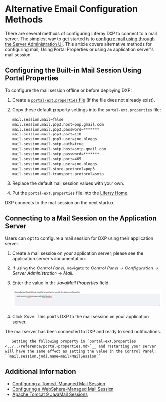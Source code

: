 # Alternative Email Configuration Methods

There are several methods of configuring Liferay DXP to connect to a mail server. The simplest way to get started is to [configure mail using through the Server Administration UI](./connecting-to-a-mail-server.md). This article covers alternative methods for configuring mail; Using Portal Properties or using an application server's mail session.

## Configuring the Built-in Mail Session Using Portal Properties

To configure the mail session offline or before deploying DXP:

1. Create a [`portal-ext.properties` file](../../reference/portal-properties.md) (if the file does not already exist).

1. Copy these default property settings into the `portal-ext.properties` file:

    ```properties
    mail.session.mail=false
    mail.session.mail.pop3.host=pop.gmail.com
    mail.session.mail.pop3.password=*******
    mail.session.mail.pop3.port=110
    mail.session.mail.pop3.user=joe.bloggs
    mail.session.mail.smtp.auth=true
    mail.session.mail.smtp.host=smtp.gmail.com
    mail.session.mail.smtp.password=*******
    mail.session.mail.smtp.port=465
    mail.session.mail.smtp.user=joe.bloggs
    mail.session.mail.store.protocol=pop3
    mail.session.mail.transport.protocol=smtp
    ```

1. Replace the default mail session values with your own.

1. Put the `portal-ext.properties` file into the [Liferay Home](../../reference/liferay-home.md).

DXP connects to the mail session on the next startup.

## Connecting to a Mail Session on the Application Server

Users can opt to configure a mail session for DXP using their application server.

1. Create a mail session on your application server; please see the application server's documentation.

1. If using the _Control Panel_, navigate to _Control Panel &rarr; Configuration &rarr; Server Administration &rarr; Mail_.

1. Enter the value in the _JavaMail Properties_ field.

    ![JavaMail](./alternative-email-configuration-methods/images/01.png)

1. Click _Save_. This points DXP to the mail session on your application server.

The mail server has been connected to DXP and ready to send notifications.

```note::
   Setting the following property in `portal-ext.properties <../../reference/portal-properties.md>`__ and restarting your server will have the same effect as setting the value in the Control Panel: ``mail.session.jndi.name=mail/MailSession``
```

## Additional Information

* [Configuring a Tomcat-Managed Mail Session](../../installing-liferay/installing-liferay-on-an-application-server/installing-on-tomcat.md#mail-configuration)
* [Configuring a WebSphere-Managed Mail Session](../../installing-liferay/installing-liferay-on-an-application-server/installing-on-websphere.md#mail-configuration)
* [Apache Tomcat 9 JavaMail Sessions](https://tomcat.apache.org/tomcat-9.0-doc/jndi-resources-howto.html#JavaMail_Sessions)
